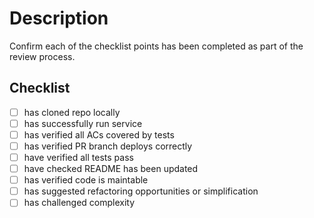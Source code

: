 # Description

Confirm each of the checklist points has been completed as part of the review process.

## Checklist

- [ ] has cloned repo locally
- [ ] has successfully run service
- [ ] has verified all ACs covered by tests
- [ ] has verified PR branch deploys correctly
- [ ] have verified all tests pass
- [ ] have checked README has been updated
- [ ] has verified code is maintable
- [ ] has suggested refactoring opportunities or simplification
- [ ] has challenged complexity